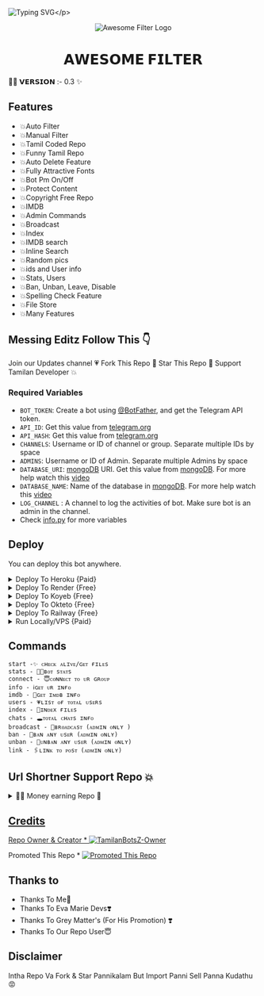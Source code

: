 ![Typing SVG](https://readme-typing-svg.herokuapp.com/?lines=𝗪𝗘𝗟𝗖𝗢𝗠𝗘+𝗧𝗢+𝗔𝗪𝗘𝗦𝗢𝗠𝗘+𝗙𝗜𝗟𝗧𝗘𝗥+𝗕𝗢𝗧+!!!!!;𝗖𝗥𝗘𝗔𝗧𝗘𝗗+𝗕𝗬+𝗧𝗔𝗠𝗜𝗟𝗔𝗡𝗕𝗢𝗧𝗦𝗭+𝗧𝗘𝗔𝗠+!!!!!;𝗠𝗔𝗗𝗘+𝗪𝗜𝗧𝗛+𝗧𝗔𝗠𝗜𝗟𝗔𝗡+𝗟𝗢𝗩𝗘+♥️+!!!!)</p>
<p align="center">
  <img src="https://te.legra.ph/file/12d811d8bd6d19299f369.jpg" alt="Awesome Filter Logo">
  </p>
  <h1 align="center">
    <b> 𝗔𝗪𝗘𝗦𝗢𝗠𝗘 𝗙𝗜𝗟𝗧𝗘𝗥</b>
    </h1>

👩‍💻 𝗩𝗘𝗥𝗦𝗜𝗢𝗡 :- 0.3 ✨


## Features

- 💥Auto Filter
- 💥Manual Filter
- 💥Tamil Coded Repo
- 💥Funny Tamil Repo
- 💥Auto Delete Feature
- 💥Fully Attractive Fonts
- 💥Bot Pm On/Off
- 💥Protect Content
- 💥Copyright Free Repo
- 💥IMDB
- 💥Admin Commands
- 💥Broadcast
- 💥Index
- 💥IMDB search
- 💥Inline Search
- 💥Random pics
- 💥ids and User info 
- 💥Stats, Users
- 💥Ban, Unban, Leave, Disable
- 💥Spelling Check Feature
- 💥File Store
- 💥Many Features

## Messing Editz Follow This 👇

Join our Updates channel 💗 Fork This Repo 🍴 Star This Repo 🌟 Support Tamilan Developer 💥

### Required Variables
* `BOT_TOKEN`: Create a bot using [@BotFather](https://telegram.dog/BotFather), and get the Telegram API token.
* `API_ID`: Get this value from [telegram.org](https://my.telegram.org/apps)
* `API_HASH`: Get this value from [telegram.org](https://my.telegram.org/apps)
* `CHANNELS`: Username or ID of channel or group. Separate multiple IDs by space
* `ADMINS`: Username or ID of Admin. Separate multiple Admins by space
* `DATABASE_URI`: [mongoDB](https://www.mongodb.com) URI. Get this value from [mongoDB](https://www.mongodb.com). For more help watch this [video](https://youtu.be/jS_nLQ8i2EQ )
* `DATABASE_NAME`: Name of the database in [mongoDB](https://www.mongodb.com). For more help watch this [video](https://youtu.be/jS_nLQ8i2EQ )
* `LOG_CHANNEL` : A channel to log the activities of bot. Make sure bot is an admin in the channel.
* Check [info.py](https://github.com/TamilanBotsz/AwesomeFilter/blob/master/info.py) for more variables

## Deploy
You can deploy this bot anywhere.

<details><summary>Deploy To Heroku {Paid}</summary>
<p>
<br>
<a href="https://heroku.com/deploy?template=https://github.com/TamilanBotsZ/AwesomeFilter">
  <img src="https://www.herokucdn.com/deploy/button.svg" alt="Deploy">
  </a>
  </p>
  </details>

<details><summary>Deploy To Render {Free}</summary>
<p>
<br>
<a href="https://dashboard.render.com/select-repo?type=web">
  <img src="https://render.com/images/deploy-to-render-button.svg" alt="deploy-to-render">
  </a>
  </p>
  <p>
  Make sure to have the following options set :
<b>Environment</b>
<pre>Go</pre>

<b>Build Command</b>
<pre>go build .</pre>

<b>Start Command</b>
<pre>./AwesomeFilter</pre>

<b>Advanced >> Health Check Path</b>
<pre>/</pre>
</p>
</details>


<details><summary>Deploy To Koyeb {Free}</summary>
<p>
<br>
<a href="https://app.koyeb.com/deploy?type=git&repository=github.com/TamilanBotsZ/AwesomeFilter&branch=main">
  <img src="https://www.koyeb.com/static/images/deploy/button.svg" alt="deploy-to-koyeb">
  </a>
  </p>
  <p>
  You must set the Run command to :
  <pre>./bin/Go-Filter-Bot</pre>
  </p>
  </details>
<details><summary>Deploy To Okteto {Free}</summary>
<p>
<br>
<a href="https://cloud.okteto.com/deploy?repository=https://github.com/TamilanBotsZ/AwesomeFilter">
  <img src="https://okteto.com/develop-okteto.svg" alt="deploy-to-okteto">
  </a>
  </p>
  </details>
<details><summary>Deploy To Railway {Free}</summary>
<p>
<br>
<a href="https://railway.app/new/template?template=https%3A%2F%2Fgithub.com%2FTamilanBotsZ%2FAwesomeFilter">
  <img src="https://railway.app/button.svg" alt="deploy-to-railway">
  </a>
  </p>
  </details>
<details><summary>Run Locally/VPS {Paid}</summary>
<p>
You must have the latest version of <a href="golang.org">go</a> installed first
<pre>
git clone https://github.com/TamilanBotsZ/AwesomeFilter
cd AwesomeFilter
go build .
./AwesomeFilter
</pre>
</p>
</details>

## Commands
```
start -✨ ᴄʜᴇᴄᴋ ᴀʟɪᴠᴇ/ɢᴇᴛ ғɪʟᴇs 
stats - 👩‍💻ʙᴏᴛ sᴛᴀᴛs
connect - 😇ᴄᴏɴɴᴇᴄᴛ ᴛᴏ ᴜʀ ɢʀᴏᴜᴘ
info - ℹ️ɢᴇᴛ ᴜʀ ɪɴғᴏ
imdb - 📇ɢᴇᴛ ɪᴍᴅʙ ɪɴғᴏ
users - 💗ʟɪsᴛ ᴏғ ᴛᴏᴛᴀʟ ᴜsᴇʀs
index - 📁ɪɴᴅᴇx ғɪʟᴇs
chats - 🕳️ᴛᴏᴛᴀʟ ᴄʜᴀᴛs ɪɴғᴏ
broadcast - 🔮ʙʀᴏᴀᴅᴄᴀsᴛ (ᴀᴅᴍɪɴ ᴏɴʟʏ )
ban - 🤕ʙᴀɴ ᴀɴʏ ᴜsᴇʀ (ᴀᴅᴍɪɴ ᴏɴʟʏ)
unban - 🙇ᴜɴʙᴀɴ ᴀɴʏ ᴜsᴇʀ (ᴀᴅᴍɪɴ ᴏɴʟʏ)
link - 🖇️ʟɪɴᴋ ᴛᴏ ᴘᴏsᴛ (ᴀᴅᴍɪɴ ᴏɴʟʏ)
```
## Url Shortner Support Repo 💥

<details><summary>🧑‍💻 Money earning Repo 🤑</summary>
<p>
<br>
<a href="https://tx.me/Sharathitsisme">
  <img src="https://te.legra.ph/file/059728a9689d5a8eebc69.png"
</a>
  </p>
  </details>

## Credits 
Repo Owner & Creator * [![TamilanBotsZ-Owner](https://img.shields.io/static/v1?label=TamilanBotsZ&message=devs&color=critical)](https://telegram.dog/Tamilan_BotsZ)

Promoted This Repo * [![Promoted This Repo](https://img.shields.io/static/v1?label=GreyMatters&message=devs&color=critical)](https://telegram.dog/Tamilan_BotsZ)

## Thanks to 
 - Thanks To Me🤩
 - Thanks To Eva Marie Devs❣️
 - Thanks To Grey Matter's (For His Promotion) ❣️
 - Thanks To Our Repo User😇

## Disclaimer

Intha Repo Va Fork & Star Pannikalam But Import Panni Sell Panna Kudathu 😡
